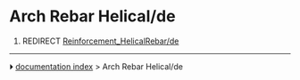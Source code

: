 # Arch Rebar Helical/de
1.  REDIRECT [Reinforcement_HelicalRebar/de](Reinforcement_HelicalRebar/de.md)



---
⏵ [documentation index](../README.md) > Arch Rebar Helical/de
